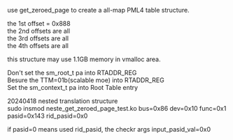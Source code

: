 use get_zeroed_page to create a all-map PML4 table structure.

the 1st offset = 0x888  
the 2nd offsets are all  
the 3rd offsets are all  
the 4th offsets are all  

this structure may use 1.1GB memory in vmalloc area.  

Don't set the sm_root_t pa into RTADDR_REG   
Besure the TTM=01b(scalable moe) into RTADDR_REG  
Set the sm_context_t pa into Root Table entry

20240418 nested translation structure  
sudo insmod neste_get_zeroed_page_test.ko bus=0x86 dev=0x10 func=0x1 pasid=0x143 rid_pasid=0x0  

if pasid=0 means used rid_pasid, the checkr args input_pasid_val=0x0
